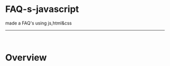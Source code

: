 # FAQ-s-javascript
made a FAQ's using js,html&amp;css
<hr>
<br>
<h1>Overview</h1>
<img src="Screenshot 2024-06-28 095645.png" alt="" width="500" height="600">
